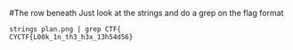 #The row beneath
Just look at the strings and do a grep on the flag format
```
strings plan.png | grep CTF{
CYCTF{L00k_1n_th3_h3x_13h54d56}
```